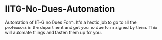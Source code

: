 # IITG-No-Dues-Automation
Automation of IIT-G no Dues Form. It's a hectic job to go to all the professors in the department and get you no due form signed by them. This will automate things and fasten them up for you.
